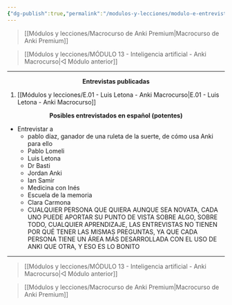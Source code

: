 ```yaml
---
{"dg-publish":true,"permalink":"/modulos-y-lecciones/modulo-e-entrevistas-anki-macrocurso/","noteIcon":"","updated":"2024-05-25T14:56:07.248+02:00"}
---
```



> [[Módulos y lecciones/Macrocurso de Anki Premium\|Macrocurso de Anki Premium]]

> [[Módulos y lecciones/MÓDULO 13 - Inteligencia artificial - Anki Macrocurso\|◁ Módulo anterior]] 

---
**<center>Entrevistas publicadas</center>**

1. [[Módulos y lecciones/E.01 - Luis Letona - Anki Macrocurso\|E.01 - Luis Letona - Anki Macrocurso]]

**<center>Posibles entrevistados en español (potentes)</center>**

- Entrevistar a
	- pablo díaz, ganador de una ruleta de la suerte, de cómo usa Anki para ello
	- Pablo Lomeli
	- Luis Letona
	- Dr Basti
	- Jordan Anki
	- Ian Samir
	- Medicina con Inés
	- Escuela de la memoria
	- Clara Carmona
	- CUALQUIER PERSONA QUE QUIERA AUNQUE SEA NOVATA, CADA UNO PUEDE APORTAR SU PUNTO DE VISTA SOBRE ALGO, SOBRE TODO, CUALQUIER APRENDIZAJE, LAS ENTREVISTAS NO TIENEN POR QUÉ TENER LAS MISMAS PREGUNTAS, YA QUE CADA PERSONA TIENE UN ÁREA MÁS DESARROLLADA CON EL USO DE ANKI QUE OTRA, Y ESO ES LO BONITO

---

> [[Módulos y lecciones/MÓDULO 13 - Inteligencia artificial - Anki Macrocurso\|◁ Módulo anterior]] 

> [[Módulos y lecciones/Macrocurso de Anki Premium\|Macrocurso de Anki Premium]]